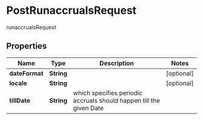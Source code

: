 

# PostRunaccrualsRequest

runaccrualsRequest

## Properties

| Name | Type | Description | Notes |
|------------ | ------------- | ------------- | -------------|
|**dateFormat** | **String** |  |  [optional] |
|**locale** | **String** |  |  [optional] |
|**tillDate** | **String** | which specifies periodic accruals should happen till the given Date |  |



